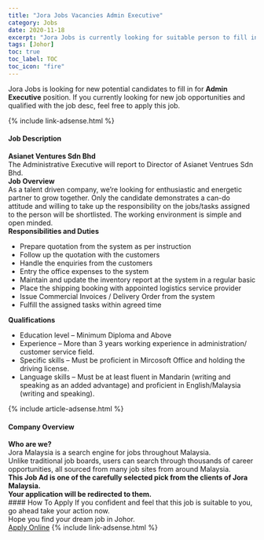 ```yaml
---
title: "Jora Jobs Vacancies Admin Executive" 
category: Jobs 
date: 2020-11-18 
excerpt: "Jora Jobs is currently looking for suitable person to fill in the Admin Executive which positioned at Johor" 
tags: [Johor] 
toc: true 
toc_label: TOC 
toc_icon: "fire" 
--- 
```


<p>Jora Jobs is looking for new potential candidates to fill in for <b>Admin Executive</b> position. If you currently looking for new job opportunities and qualified with the job desc, feel free to apply this job.
</p>{% include link-adsense.html %} 
<div><div><div><h4>Job Description</h4></div></div><div><div><span><div><div><strong>Asianet Ventures Sdn Bhd</strong></div><div>The Administrative Executive will report to Director of Asianet Ventrues Sdn Bhd.</div><div><strong>Job Overview</strong></div><div>As a talent driven company, we&#8217;re looking for enthusiastic and energetic partner to grow together. Only the candidate demonstrates a can-do attitude and willing to take up the responsibility on the jobs/tasks assigned to the person will be shortlisted. The working environment is simple and open minded.</div><div><div><strong>Responsibilities and Duties</strong></div><ul><li>Prepare quotation from the system as per instruction</li><li>Follow up the quotation with the customers</li><li>Handle the enquiries from the customers</li><li>Entry the office expenses to the system</li><li>Maintain and update the inventory report at the system in a regular basic</li><li>Place the shipping booking with appointed logistics service provider</li><li>Issue Commercial Invoices / Delivery Order from the system</li><li>Fulfill the assigned tasks within agreed time</li></ul><div><div><strong>Qualifications</strong></div><ul><li>Education level &#8211; Minimum Diploma and Above</li><li>Experience &#8211; More than 3 years working experience in administration/ customer service field.</li><li>Specific skills &#8211; Must be proficient in Mircosoft Office and holding the driving license.</li><li>Language skills &#8211; Must be at least fluent in Mandarin (writing and speaking as an added advantage) and proficient in English/Malaysia (writing and speaking).</li></ul></div></div></div></span></div></div></div> 
{% include article-adsense.html %} 
<div><div><div><h4>Company Overview</h4></div></div><div><div><span><div><div>
<strong>Who are we?</strong></div>
<div>
	Jora Malaysia is a search engine for jobs throughout Malaysia.<br>
	Unlike traditional job boards, users can search through thousands of career opportunities, all sourced from many job sites from around Malaysia.&#160;</div>
<div>
<div>
<strong>This Job Ad is one of the carefully selected pick from the clients of Jora Malaysia.</strong></div>
<div>
<strong>Your application will be redirected to them.</strong></div>
</div></div></span></div></div></div> 
#### How To Apply 
If you confident and feel that this job is suitable to you, go ahead take your action now. <br/> 
Hope you find your dream job in Johor. <br/> 
<a href="https://www.jobstreet.com.my/en/job/admin-executive-4425882?jobId=jobstreet-my-job-4425882&sectionRank=8&token=0~3578cd35-1363-4026-bf8c-6608e50f3597&fr=SRP%20View%20In%20New%20Ta" class="btn btn--info" target="_blank" rel="nofollow noopenner">Apply Online</a> 
{% include link-adsense.html %} 